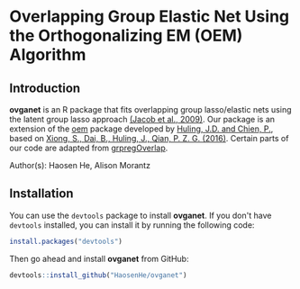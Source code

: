 # Overlapping Group Elastic Net Using the Orthogonalizing EM (OEM) Algorithm

## Introduction

**ovganet** is an R package that fits overlapping group lasso/elastic nets using the latent group lasso approach [(Jacob et al., 2009)](https://icml.cc/Conferences/2009/papers/471.pdf). 
Our package is an extension of the [oem](https://github.com/jaredhuling/oem) package developed by [Huling, J.D. and Chien, P.](https://arxiv.org/abs/1801.09661), based on [Xiong, S., Dai, B., Huling, J., Qian, P. Z. G. (2016)](https://www.tandfonline.com/doi/full/10.1080/00401706.2015.1054436). Certain parts of our code are adapted from [grpregOverlap](https://github.com/YaohuiZeng/grpregOverlap).

Author(s): Haosen He, Alison Morantz 

## Installation

You can use the `devtools` package to install **ovganet**. If you don't have `devtools` installed, you can install it by running the following code:

```R
install.packages("devtools")
```

Then go ahead and install **ovganet** from GitHub:

```R
devtools::install_github("HaosenHe/ovganet")
```
